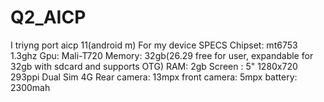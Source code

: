 # Q2_AICP
I triyng port aicp 11(android m) For my device
SPECS
Chipset: mt6753 1.3ghz
Gpu: Mali-T720
Memory: 32gb(26.29 free for user, expandable for 32gb with sdcard and supports OTG)
RAM: 2gb
Screen : 5" 1280x720 293ppi
Dual Sim 4G
Rear camera: 13mpx
front camera: 5mpx
battery: 2300mah

